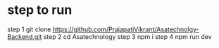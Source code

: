 
# step to run
step 1    git clone https://github.com/PrajapatiVikrant/Asatechnolgy-Backend.git
step 2    cd Asatechnology
step 3    npm i
step 4    npm run dev